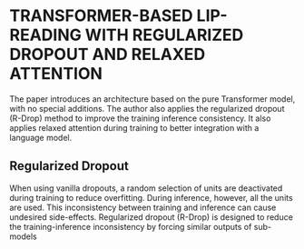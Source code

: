 # TRANSFORMER-BASED LIP-READING WITH REGULARIZED DROPOUT AND RELAXED ATTENTION

The paper introduces an architecture based on the pure Transformer model, with no special additions.
The author also applies the regularized dropout (R-Drop) method to improve the training inference consistency. It also applies relaxed attention during training to better integration with a language model.

## Regularized Dropout

When using vanilla dropouts, a random selection of units are deactivated during training to reduce overfitting.
During inference, however, all the units are used. This inconsistency between training and inference can cause undesired side-effects.
Regularized dropout (R-Drop) is designed to reduce the training-inference inconsistency by forcing similar outputs of sub-models